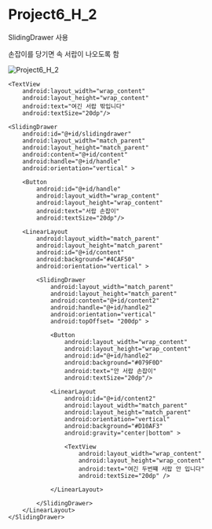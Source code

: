 # Project6_H_2
SlidingDrawer 사용 

손잡이를 당기면 속 서랍이 나오도록 함

![Project6_H_2](https://user-images.githubusercontent.com/37572367/88132958-d0f32380-cc1b-11ea-84a8-94484539c9c1.PNG)

<?xml version="1.0" encoding="utf-8"?>
<LinearLayout xmlns:android="http://schemas.android.com/apk/res/android"
    xmlns:app="http://schemas.android.com/apk/res-auto"
    xmlns:tools="http://schemas.android.com/tools"
    android:layout_width="match_parent"
    android:layout_height="match_parent"
    android:orientation="vertical" >

    <TextView
        android:layout_width="wrap_content"
        android:layout_height="wrap_content"
        android:text="여긴 서랍 밖입니다"
        android:textSize="20dp"/>

    <SlidingDrawer
        android:id="@+id/slidingdrawer"
        android:layout_width="match_parent"
        android:layout_height="match_parent"
        android:content="@+id/content"
        android:handle="@+id/handle"
        android:orientation="vertical" >

        <Button
            android:id="@+id/handle"
            android:layout_width="wrap_content"
            android:layout_height="wrap_content"
            android:text="서랍 손잡이"
            android:textSize="20dp"/>

        <LinearLayout
            android:layout_width="match_parent"
            android:layout_height="match_parent"
            android:id="@+id/content"
            android:background="#4CAF50"
            android:orientation="vertical" >

            <SlidingDrawer
                android:layout_width="match_parent"
                android:layout_height="match_parent"
                android:content="@+id/content2"
                android:handle="@+id/handle2"
                android:orientation="vertical"
                android:topOffset= "200dp" >

                <Button
                    android:layout_width="wrap_content"
                    android:layout_height="wrap_content"
                    android:id="@+id/handle2"
                    android:background="#079F0D"
                    android:text="안 서랍 손잡이"
                    android:textSize="20dp"/>

                <LinearLayout
                    android:id="@+id/content2"
                    android:layout_width="match_parent"
                    android:layout_height="match_parent"
                    android:orientation="vertical"
                    android:background="#D10AF3"
                    android:gravity="center|bottom" >

                    <TextView
                        android:layout_width="wrap_content"
                        android:layout_height="wrap_content"
                        android:text="여긴 두번쨰 서랍 안 입니다"
                        android:textSize="20dp" />

                </LinearLayout>

            </SlidingDrawer>
        </LinearLayout>
    </SlidingDrawer>


</LinearLayout>
